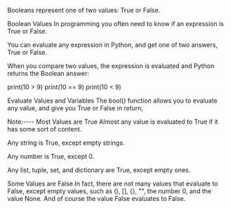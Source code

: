 Booleans represent one of two values: True or False.

Boolean Values
In programming you often need to know if an expression is True or False.

You can evaluate any expression in Python, and get one of two answers, True or False.

When you compare two values, the expression is evaluated and Python returns the Boolean answer:

print(10 > 9)
print(10 == 9)
print(10 < 9)

Evaluate Values and Variables
The bool() function allows you to evaluate any value, and give you True or False in return,


Note:----
Most Values are True
Almost any value is evaluated to True if it has some sort of content.

Any string is True, except empty strings.

Any number is True, except 0.

Any list, tuple, set, and dictionary are True, except empty ones.


Some Values are False
In fact, there are not many values that evaluate to False, except empty values, such as (), [], {}, "", the number 0, and the value None. And of course the value False evaluates to False.